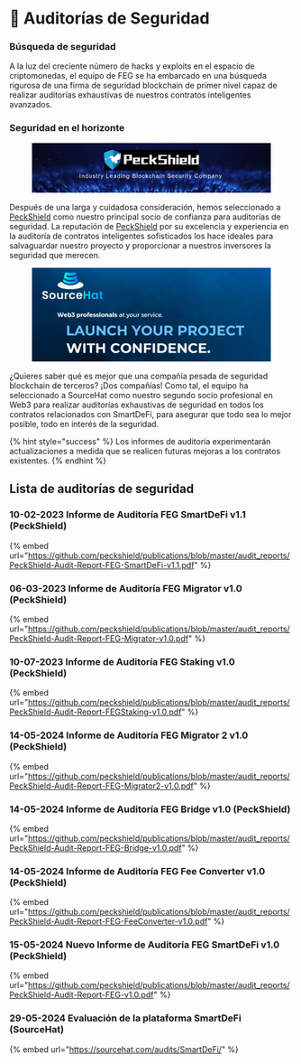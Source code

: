# 🔐 Auditorías de Seguridad

### Búsqueda de seguridad

A la luz del creciente número de hacks y exploits en el espacio de criptomonedas, el equipo de FEG se ha embarcado en una búsqueda rigurosa de una firma de seguridad blockchain de primer nivel capaz de realizar auditorías exhaustivas de nuestros contratos inteligentes avanzados.

### Seguridad en el horizonte

<figure><img src="../.gitbook/assets/peckshield audits.jpg" alt=""><figcaption></figcaption></figure>

Después de una larga y cuidadosa consideración, hemos seleccionado a [PeckShield](https://peckshield.com/) como nuestro principal socio de confianza para auditorías de seguridad. La reputación de [PeckShield](https://peckshield.com/) por su excelencia y experiencia en la auditoría de contratos inteligentes sofisticados los hace ideales para salvaguardar nuestro proyecto y proporcionar a nuestros inversores la seguridad que merecen.

<figure><img src="../.gitbook/assets/smart_contract_audit_company.png" alt=""><figcaption></figcaption></figure>

¿Quieres saber qué es mejor que una compañía pesada de seguridad blockchain de terceros? ¡Dos compañías! Como tal, el equipo ha seleccionado a SourceHat como nuestro segundo socio profesional en Web3 para realizar auditorías exhaustivas de seguridad en todos los contratos relacionados con SmartDeFi, para asegurar que todo sea lo mejor posible, todo en interés de la seguridad.&#x20;

{% hint style="success" %}
Los informes de auditoría experimentarán actualizaciones a medida que se realicen futuras mejoras a los contratos existentes.
{% endhint %}

## Lista de auditorías de seguridad

### 10-02-2023 Informe de Auditoría FEG SmartDeFi v1.1 (PeckShield)

{% embed url="https://github.com/peckshield/publications/blob/master/audit_reports/PeckShield-Audit-Report-FEG-SmartDeFi-v1.1.pdf" %}

### 06-03-2023 Informe de Auditoría FEG Migrator v1.0 (PeckShield)

{% embed url="https://github.com/peckshield/publications/blob/master/audit_reports/PeckShield-Audit-Report-FEG-Migrator-v1.0.pdf" %}

### 10-07-2023 Informe de Auditoría FEG Staking v1.0 (PeckShield)

{% embed url="https://github.com/peckshield/publications/blob/master/audit_reports/PeckShield-Audit-Report-FEGStaking-v1.0.pdf" %}

### 14-05-2024 Informe de Auditoría FEG Migrator 2 v1.0 (PeckShield)

{% embed url="https://github.com/peckshield/publications/blob/master/audit_reports/PeckShield-Audit-Report-FEG-Migrator2-v1.0.pdf" %}

### 14-05-2024 Informe de Auditoría FEG Bridge v1.0 (PeckShield)

{% embed url="https://github.com/peckshield/publications/blob/master/audit_reports/PeckShield-Audit-Report-FEG-Bridge-v1.0.pdf" %}

### 14-05-2024 Informe de Auditoría FEG Fee Converter v1.0 (PeckShield)

{% embed url="https://github.com/peckshield/publications/blob/master/audit_reports/PeckShield-Audit-Report-FEG-FeeConverter-v1.0.pdf" %}

### 15-05-2024 Nuevo Informe de Auditoría FEG SmartDeFi v1.0 (PeckShield)

{% embed url="https://github.com/peckshield/publications/blob/master/audit_reports/PeckShield-Audit-Report-FEG-v1.0.pdf" %}

### 29-05-2024 Evaluación de la plataforma SmartDeFi (SourceHat)

{% embed url="https://sourcehat.com/audits/SmartDeFi/" %}